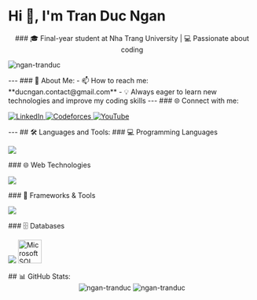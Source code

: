# Hi 👋, I'm Tran Duc Ngan
<div align="center">
### 🎓 Final-year student at Nha Trang University | 💻 Passionate about coding
<p align="left"> <img src="https://komarev.com/ghpvc/?username=ngan-tranduc&label=Profile%20views&color=0e75b6&style=flat" alt="ngan-tranduc" /> </p>
</div>
---
### 🔭 About Me:
- 📫 How to reach me: **ducngan.contact@gmail.com**
- 💡 Always eager to learn new technologies and improve my coding skills
---
### 🌐 Connect with me:
<div align="center">
<p align="left">
<a href="https://linkedin.com/in/ngan-tran-duc-99bbb8371" target="_blank">
  <img src="https://img.shields.io/badge/LinkedIn-0077B5?style=for-the-badge&logo=linkedin&logoColor=white" alt="LinkedIn"/>
</a>
<a href="https://codeforces.com/profile/_nganj" target="_blank">
  <img src="https://img.shields.io/badge/Codeforces-445f9d?style=for-the-badge&logo=Codeforces&logoColor=white" alt="Codeforces"/>
</a>
  <a href="https://www.youtube.com/@tranducngan" target="_blank">
  <img src="https://img.shields.io/badge/YouTube-FF0000?style=for-the-badge&logo=youtube&logoColor=white" alt="YouTube"/>
</a>
</div>
</p>
</div>
---
## 🛠️ Languages and Tools:
### 💻 Programming Languages
<p align="left">
<img src="https://skillicons.dev/icons?i=java,cs,cpp,c,python,js,dart&theme=light" />
</p>
### 🌐 Web Technologies  
<p align="left">
<img src="https://skillicons.dev/icons?i=html,css,bootstrap,angular&theme=light" />
</p>
### 🚀 Frameworks & Tools
<p align="left">
<img src="https://skillicons.dev/icons?i=flutter,spring,dotnet,docker,git,postman&theme=light" />
</p>
### 🗄️ Databases
<p align="left">
<img src="https://skillicons.dev/icons?i=mongodb,mysql,firebase&theme=light" />
<img src="https://www.svgrepo.com/show/303229/microsoft-sql-server-logo.svg" alt="Microsoft SQL Server" width="48" height="48"/>
</p>
## 📊 GitHub Stats:
<div align="center">
  
<img src="https://github-readme-stats.vercel.app/api/top-langs?username=ngan-tranduc&show_icons=true&locale=en&layout=compact&theme=light" alt="ngan-tranduc" />
<img src="https://github-readme-stats.vercel.app/api?username=ngan-tranduc&show_icons=true&locale=en&theme=light" alt="ngan-tranduc" />
</div>

